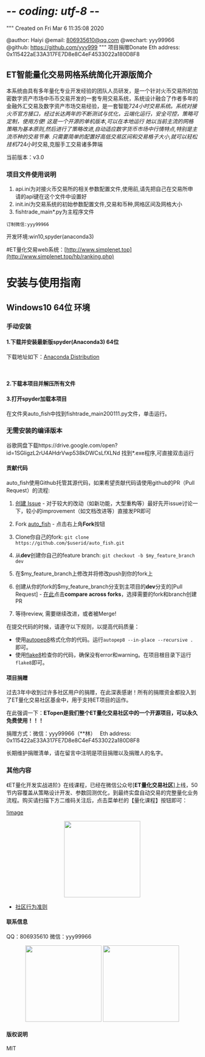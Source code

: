 # -*- coding: utf-8 -*-
"""
Created on Fri Mar  6 11:35:08 2020

@author: Haiyi
@email: 806935610@qq.com
@wechart: yyy99966
@github: https://github.com/yyy999
"""
项目捐赠Donate Eth address: 0x115422aE33A317FE7D8e8C4eF4533022a180D8F8
## ET智能量化交易网格系统简化开源版简介

本系统由具有多年量化专业开发经验的团队人员研发，是一个针对火币交易所的加密数字资产市场中币币交易开发的一套专用交易系统，系统设计融合了作者多年的金融外汇交易及数字资产市场交易经验，是一套智能7*24小时交易系统。系统对接火币官方接口，经过长达两年的不断测试与优化，云端化运行，安全可控，策略可定制，使用方便!
这是一个开源的单机版本,可以在本地运行
她以当前主流的网格策略为基本原则,然后进行了策略改进,自动适应数字货币市场中行情特点,特别是主流币种的交易节奏.
只需要简单的配置好高低交易区间和交易格子大小,就可以轻松挂机7*24小时交易,克服手工交易诸多弊端

当前版本：v3.0
### 项目文件使用说明
1. api.ini为对接火币交易所的相关参数配置文件,使用前,请先把自己在交易所申请的api键在这个文件中设置好
2. init.ini为交易系统的初始参数配置文件,交易和币种,网格区间及网格大小
3. fishtrade_main*.py为主程序文件
```
订制微信:yyy99966
```
开发环境:win10,spyder(anaconda3)


#ET量化交易web系统：[http://www.simplenet.top](http://www.simplenet.top/hb/ranking.php)
# 安装与使用指南

## Windows10 64位 环境

### 手动安装

#### 1.下载并安装最新版spyder(Anaconda3) 64位

下载地址如下：[Anaconda Distribution](https://www.anaconda.com/distribution/)


&nbsp;
#### 2.下载本项目并解压所有文件
#### 3.打开spyder加载本项目
在文件夹auto_fish中找到fishtrade_main200111.py文件，单击运行。

### 无需安装的编译版本
谷歌网盘下载https://drive.google.com/open?id=1SGligzL2rU4AHdrVwp538kDWCsLfXLNd
找到*.exe程序,可直接双击运行


#### 贡献代码

auto_fish使用Github托管其源代码，如果希望贡献代码请使用github的PR（Pull Request）的流程:

1. [创建 Issue](https://github.com/yyy999/auto_ma912/issues/new) - 对于较大的改动（如新功能，大型重构等）最好先开issue讨论一下，较小的improvement（如文档改进等）直接发PR即可

2. Fork [auto_fish](https://github.com/yyy999/auto_fish) - 点击右上角**Fork**按钮

3. Clone你自己的fork:
 ```git clone https://github.com/$userid/auto_fish.git```

4. 从**dev**创建你自己的feature branch:
```git checkout -b $my_feature_branch dev```

5. 在$my_feature_branch上修改并将修改push到你的fork上

6. 创建从你的fork的$my_feature_branch分支到主项目的**dev**分支的[Pull Request] -  [在此](https://github.com/yyy999/auto_fish/compare?expand=1)点击**compare across forks**，选择需要的fork和branch创建PR

7. 等待review, 需要继续改进，或者被Merge!

在提交代码的时候，请遵守以下规则，以提高代码质量：

  * 使用[autopep8](https://github.com/hhatto/autopep8)格式化你的代码。运行```autopep8 --in-place --recursive . ```即可。
  * 使用[flake8](https://pypi.org/project/flake8/)检查你的代码，确保没有error和warning。在项目根目录下运行```flake8```即可。



#### 项目捐赠

过去3年中收到过许多社区用户的捐赠，在此深表感谢！所有的捐赠资金都投入到了ET量化交易社区基金中，用于支持ET项目的运作。

在此强调一下：**ETopen是我们整个ET量化交易社区中的一个开源项目，可以永久免费使用！！！**

捐赠方式：微信：yyy99966（**林）　
         Eth address: 0x115422aE33A317FE7D8e8C4eF4533022a180D8F8

长期维护捐赠清单，请在留言中注明是项目捐赠以及捐赠人的名字。



### 其他内容
《ET量化开发实战进阶》在线课程，已经在微信公众号[**ET量化交易社区**]上线，50节内容覆盖从策略设计开发、参数回测优化，到最终实盘自动交易的完整量化业务流程。购买请扫描下方二维码关注后，点击菜单栏的【量化课程】按钮即可：

[!image](http://www.simplenet.top/hb/image/Mt4_ea999_s.jpg)
<p align="center">
  <img src ="http://www.simplenet.top/hb/image/Mt4_ea999_s.jpg"  width="200" height="200"/>
</p>

* [社区行为准则](https://github.com/yyy999/auto_ma912/blob/docs/rule.md)

#### 联系信息
 QQ：806935610
 微信：yyy99966
<p align="center">
  <img src ="https://photos.google.com/photo/AF1QipNkBBi2_N30pJ_l8F5AebkuHpv3tE31yxCmnTe_"  width="200" height="200"/>
 <img src ="https://photos.google.com/photo/AF1QipOpazYfTU5v1lMwgYISf5JamlW8PLYQHPrfOzKm"  width="200" height="200"/>
</p>

#### 版权说明

MIT




